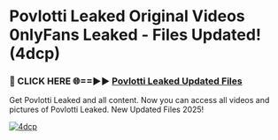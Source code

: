 # Povlotti Leaked Original Videos 0nlyFans Leaked - Files Updated! (4dcp)

<h3>🔴 CLICK HERE 🌐==►► <a href="https://tinyurl.com/2jnfzry5" rel="nofollow">Povlotti Leaked Updated Files</a></h3>

Get Povlotti Leaked and all content. Now you can access all videos and pictures of Povlotti Leaked. New Updated Files 2025!

[![4dcp](https://i.imgur.com/GyGTBgg.gif)](https://tinyurl.com/2jnfzry5)
